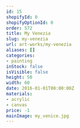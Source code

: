 ```yaml
---
id: 15
shopifyId: 0
shopifyOptionId: 0
order: 572
title: My Venezia
slug: my-venezia
url: art-works/my-venezia
aliases: []
categories:
- painting
inStock: false
isVisible: false
height: 50
width: 60
date: 2016-01-01T00:00:00Z
materials:
- acrylic
- canvas
price: -1
mainImage: my_venice.jpg
---
```

